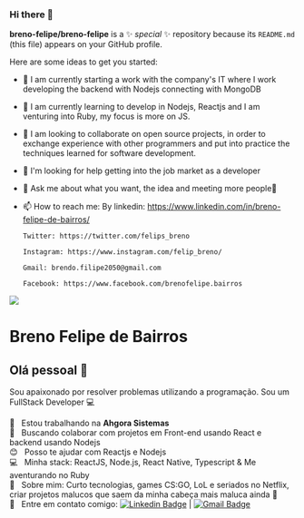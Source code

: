 ### Hi there 👋


**breno-felipe/breno-felipe** is a ✨ _special_ ✨ repository because its `README.md` (this file) appears on your GitHub profile.

Here are some ideas to get you started:

- 🔭 I am currently starting a work with the company's IT where I work developing the backend with Nodejs connecting with MongoDB
- 🌱 I am currently learning to develop in Nodejs, Reactjs and I am venturing into Ruby, my focus is more on JS.
- 👯 I am looking to collaborate on open source projects, in order to exchange experience with other programmers and put into practice the techniques learned for software development.
- 🤔 I'm looking for help getting into the job market as a developer
- 💬 Ask me about what you want, the idea and meeting more people🤣
- 📫 How to reach me:
      By linkedin: https://www.linkedin.com/in/breno-felipe-de-bairros/

      Twitter: https://twitter.com/felips_breno

      Instagram: https://www.instagram.com/felip_breno/

      Gmail: brendo.filipe2050@gmail.com

      Facebook: https://www.facebook.com/brenofelipe.bairros


<img width="auto" src="https://github.com/tgmarinho/tgmarinho/blob/master/banner.png">


# Breno Felipe de Bairros

## Olá pessoal 👋
Sou apaixonado por resolver problemas utilizando a programação.
Sou um FullStack Developer :computer:

 :rocket:  &nbsp; Estou trabalhando na **Ahgora Sistemas**
 <br/> :purple_heart: &nbsp; Buscando colaborar com projetos em Front-end usando React e backend usando Nodejs
 <br/> :blush: &nbsp; Posso te ajudar com Reactjs e Nodejs
 <br/> :computer: &nbsp; Minha stack: ReactJS, Node.js, React Native, Typescript & Me aventurando no Ruby
 <br/> 💬  &nbsp; Sobre mim: Curto tecnologias, games CS:GO, LoL e seriados no Netflix, criar projetos malucos que saem da minha cabeça mais maluca ainda 🤣
 <br/> :email: &nbsp; Entre em contato comigo: [![Linkedin Badge](https://img.shields.io/badge/-BrenoFelipe-blue?style=flat-square&logo=Linkedin&logoColor=white&link=https://www.linkedin.com/in/breno-felipe-de-bairros/)](https://www.linkedin.com/in/breno-felipe-de-bairros/) 
| 
[![Gmail Badge](https://img.shields.io/badge/-brendo.filipe2050@gmail.com-c14438?style=flat-square&logo=Gmail&logoColor=white&link=mailto:brendo.filipe2050@gmail.com)](mailto:brendo.filipe2050@gmail.com)
